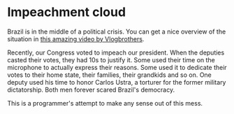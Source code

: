# Impeachment cloud

Brazil is in the middle of a political crisis. You can get a nice overview of the situation in [this amazing video by Vlogbrothers](https://www.youtube.com/watch?v=rFKsY5O7oYs).


Recently, our Congress voted to impeach our president. When the deputies casted their votes, they had 10s to justify it. Some used their time on the microphone to actually express their reasons. Some used it to dedicate their votes to their home state, their families, their grandkids and so on. One deputy used his time to honor Carlos Ustra, a torturer for the former military dictatorship. Both men forever scared Brazil's democracy.


This is a programmer's attempt to make any sense out of this mess.
